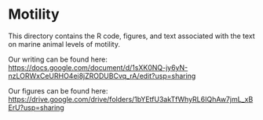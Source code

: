 # Motility
This directory contains the R code, figures, and text associated with the text on marine animal levels of motility.

Our writing can be found here: https://docs.google.com/document/d/1sXK0NQ-jy6yN-nzLORWxCeURHO4ei8jZRODUBCvq_rA/edit?usp=sharing

Our figures can be found here: https://drive.google.com/drive/folders/1bYEtfU3akTfWhyRL6IQhAw7jmL_xBErU?usp=sharing
